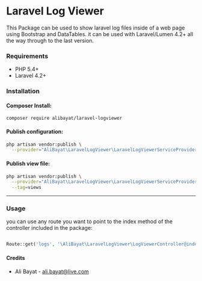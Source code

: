 

Laravel Log Viewer
============

This Package can be used to show laravel log files inside of a web page using Bootstrap and DataTables. it can be used with Laravel/Lumen 4.2+ all the way through to the last version.


### Requirements
- PHP 5.4+
- Laravel 4.2+


### Installation

#### Composer Install:

	composer require alibayat/laravel-logviewer

#### Publish configuration:

```bash
php artisan vendor:publish \
  --provider="AliBayat\LaravelLogViewer\LaravelLogViewerServiceProvider"

```

#### Publish view file:

```bash
php artisan vendor:publish \
  --provider="AliBayat\LaravelLogViewer\LaravelLogViewerServiceProvider" \
  --tag=views


```

---

### Usage

you can use any route you want to point to the index method of the controller included in the package:

```php

Route::get('logs', '\AliBayat\LaravelLogViewer\LogViewerController@index');

```


#### Credits

 - Ali Bayat - <ali.bayat@live.com>
